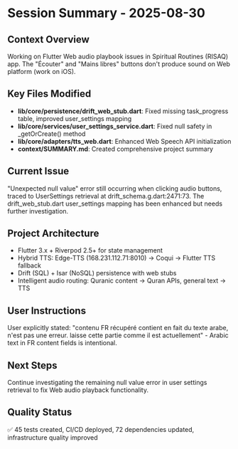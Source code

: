 # Session Summary - 2025-08-30

## Context Overview
Working on Flutter Web audio playbook issues in Spiritual Routines (RISAQ) app. The "Écouter" and "Mains libres" buttons don't produce sound on Web platform (work on iOS).

## Key Files Modified
- **lib/core/persistence/drift_web_stub.dart**: Fixed missing task_progress table, improved user_settings mapping
- **lib/core/services/user_settings_service.dart**: Fixed null safety in _getOrCreate() method  
- **lib/core/adapters/tts_web.dart**: Enhanced Web Speech API initialization
- **context/SUMMARY.md**: Created comprehensive project summary

## Current Issue
"Unexpected null value" error still occurring when clicking audio buttons, traced to UserSettings retrieval at drift_schema.g.dart:2471:73. The drift_web_stub.dart user_settings mapping has been enhanced but needs further investigation.

## Project Architecture
- Flutter 3.x + Riverpod 2.5+ for state management
- Hybrid TTS: Edge-TTS (168.231.112.71:8010) → Coqui → Flutter TTS fallback
- Drift (SQL) + Isar (NoSQL) persistence with web stubs
- Intelligent audio routing: Quranic content → Quran APIs, general text → TTS

## User Instructions
User explicitly stated: "contenu FR récupéré contient en fait du texte arabe, n'est pas une erreur. laisse cette partie comme il est actuellement" - Arabic text in FR content fields is intentional.

## Next Steps
Continue investigating the remaining null value error in user settings retrieval to fix Web audio playback functionality.

## Quality Status
✅ 45 tests created, CI/CD deployed, 72 dependencies updated, infrastructure quality improved